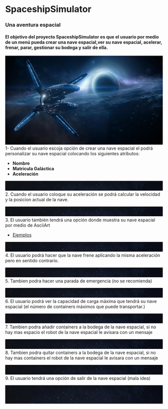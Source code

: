 # SpaceshipSimulator

### Una aventura espacial
#### El objetivo del proyecto SpaceshipSimulator es que el usuario por medio de un menú pueda crear una nave espacial,ver su nave espacial, acelerar, frenar, parar, gestionar su bodega y salir de ella.
[![](./imagenes/nave.jpg )](https://wallhere.com/es/wallpaper/1958737)
1- Cuando el usuario escoja opción de crear una nave espacial el podrá personalizar su nave espacial colocando los
   siguientes atributos:
   * **Nombre**
   * **Matricula Galáctica**
   * **Aceleración**

![](./imagenes/Linea.jpg)
2. Cuando el usuario coloque su aceleración se podrá calcular la velocidad y la posicion actual de la nave.

![](./imagenes/Linea.jpg)
3. El usuario también tendrá una opción donde muestra su nave espacial por medio de AsciiArt
   * [Ejemplos](https://www.asciiart.eu/space/spaceships)

![](./imagenes/Linea.jpg)
4. El usuario podrá hacer que la nave frene aplicando la misma aceleración pero en sentido contrario.

![](./imagenes/Linea.jpg)
5. Tambien podra hacer una parada de emergencia (no se recomienda)

![](./imagenes/Linea.jpg)
6. El usuario podrá ver la capacidad de carga máxima que tendrá su nave espacial (el número
   de containers máximos que puede transportar.)

![](./imagenes/Linea.jpg)
7. Tambien podra añadir containers a la bodega de la nave espacial, si no hay mas espacio el robot de la nave espacial
   le avisara con un mensaje

![](./imagenes/Linea.jpg)
8.  Tambien podra quitar containers a la bodega de la nave espacial, si no hay mas containers el robot de la nave              espacial le avisara con un mensaje

![](./imagenes/Linea.jpg)
9. El usuario tendrá una opción de salir de la nave espacial (mala idea)

![](./imagenes/Universo.jpg)



